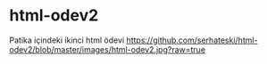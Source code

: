 # html-odev2
Patika içindeki ikinci html ödevi
https://github.com/serhateski/html-odev2/blob/master/images/html-odev2.jpg?raw=true
